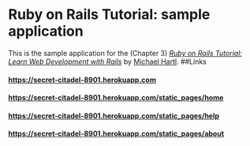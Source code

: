 # Ruby on Rails Tutorial: sample application

This is the sample application for the (Chapter 3)
[*Ruby on Rails Tutorial:
Learn Web Development with Rails*](http://www.railstutorial.org/)
by [Michael Hartl](http://www.michaelhartl.com/).
##Links
#### https://secret-citadel-8901.herokuapp.com
#### https://secret-citadel-8901.herokuapp.com/static_pages/home
#### https://secret-citadel-8901.herokuapp.com/static_pages/help
#### https://secret-citadel-8901.herokuapp.com/static_pages/about